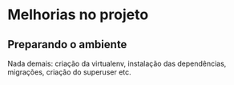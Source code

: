 # Melhorias no projeto
## Preparando o ambiente
Nada demais: criação da virtualenv, instalação das dependências, migrações, criação do superuser etc.
